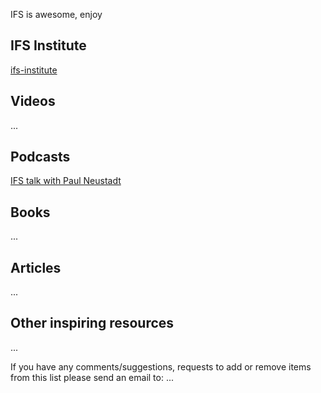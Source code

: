 
IFS is awesome, enjoy 

## IFS Institute
[ifs-institute](http://ifs-institute.com)
## Videos
...
## Podcasts
[IFS talk with Paul Neustadt](https://internalfamilysystems.pt/multimedia/webinars/ifs-talk-paul-neustadt)
## Books
...
## Articles
...
## Other inspiring resources
...

If you have any comments/suggestions, requests to add or remove items from this list please send an email to: ...

